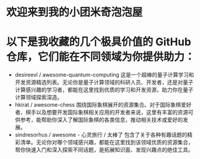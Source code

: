 # 欢迎来到我的小团米奇泡泡屋

# 以下是我收藏的几个极具价值的 GitHub 仓库，它们能在不同领域为你提供助力：
 
- desireevl / awesome-quantum-computing
这是一个超棒的量子计算学习和开发资源精选列表。无论你是量子计算领域的科研人员、开发者，还是对量子计算感兴趣的学习者，都能在这里找到优质的学习和开发资源，助力你在量子计算领域探索深造。
- hkirat / awesome-chess
围绕国际象棋展开的资源集合。对于国际象棋爱好者、棋手以及想要开发国际象棋相关应用的开发者来说，这里有丰富的资源可供参考，能帮助你深入了解国际象棋的各类信息，推动相关技术或爱好的发展。
- sindresorhus / awesome - 心灵旅行 / 太棒了 
包含了关于各种有趣话题的精彩清单。无论你对哪个领域感兴趣，都能在这里找到该领域优质的资源集合，帮你快速入门和深入探索不同话题，是拓展知识面、发现兴趣点的绝佳工具。
